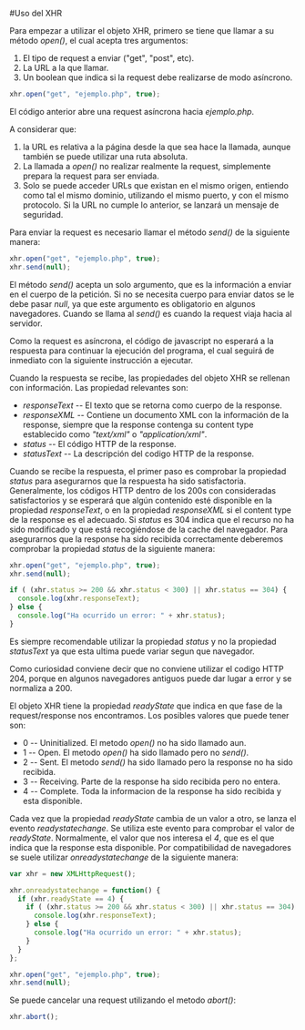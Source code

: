 #Uso del XHR

Para empezar a utilizar el objeto XHR, primero se tiene que llamar a su método _open()_, el cual acepta tres argumentos:

1. El tipo de request a enviar ("get", "post", etc).
2. La URL a la que llamar.
3. Un boolean que indica si la request debe realizarse de modo asíncrono.

```javascript
xhr.open("get", "ejemplo.php", true);
```

El código anterior abre una request asíncrona hacia _ejemplo.php_.

A considerar que:
1. la URL es relativa a la página desde la que sea hace la llamada, aunque también se puede utilizar una ruta absoluta.
2. La llamada a _open()_ no realizar realmente la request, simplemente prepara la request para ser enviada.
3. Solo se puede acceder URLs que existan en el mismo origen, entiendo como tal el mismo dominio, utilizando el mismo puerto, y con el mismo protocolo. Si la URL no cumple lo anterior, se lanzará un mensaje de seguridad.

Para enviar la request es necesario llamar el método _send()_ de la siguiente manera:
```javascript
xhr.open("get", "ejemplo.php", true);
xhr.send(null);
```

El método _send()_ acepta un solo argumento, que es la información a enviar en el cuerpo de la petición. Si no se necesita cuerpo para enviar datos se le debe pasar _null_, ya que este argumento es obligatorio en algunos navegadores. Cuando se llama al _send()_ es cuando la request viaja hacia al servidor.

Como la request es asíncrona, el código de javascript no esperará a la respuesta para continuar la ejecución del programa, el cual seguirá de inmediato con la siguiente instrucción a ejecutar.

Cuando la respuesta se recibe, las propiedades del objeto XHR se rellenan con información. Las propiedad relevantes son:
* _responseText_ -- El texto que se retorna como cuerpo de la response.
* _responseXML_ -- Contiene un documento XML con la información de la response, siempre que la response contenga su content type establecido como _"text/xml"_ o _"application/xml"_.
* _status_ -- El código HTTP de la response.
* _statusText_ -- La descripción del codigo HTTP de la response.

Cuando se recibe la respuesta, el primer paso es comprobar la propiedad _status_ para asegurarnos que la respuesta ha sido satisfactoria. Generalmente, los códigos HTTP dentro de los 200s con consideradas satisfactorios y se esperará que algún contenido esté disponible en la propiedad _responseText_, o en la propiedad _responseXML_ si el content type de la response es el adecuado. Si _status_ es 304 indica que el recurso no ha sido modificado y que está recogiéndose de la cache del navegador.
Para asegurarnos que la response ha sido recibida correctamente deberemos comprobar la propiedad _status_ de la siguiente manera:

```javascript
xhr.open("get", "ejemplo.php", true);
xhr.send(null);

if ( (xhr.status >= 200 && xhr.status < 300) || xhr.status == 304) {
  console.log(xhr.responseText);
} else {
  console.log("Ha ocurrido un error: " + xhr.status);
}
```
Es siempre recomendable utilizar la propiedad _status_ y no la propiedad _statusText_ ya que esta ultima puede variar segun que navegador.

Como curiosidad conviene decir que no conviene utilizar el codigo HTTP 204, porque en algunos navegadores antiguos puede dar lugar a error y se normaliza a 200.

El objeto XHR tiene la propiedad _readyState_ que indica en que fase de la request/response nos encontramos. Los posibles valores que puede tener son:
* 0 -- Uninitialized. El metodo _open()_ no ha sido llamado aun.
* 1 -- Open. El metodo _open()_ ha sido llamado pero no _send()_.
* 2 -- Sent. El metodo _send()_ ha sido llamado pero la response no ha sido recibida.
* 3 -- Receiving. Parte de la response ha sido recibida pero no entera.
* 4 -- Complete. Toda la informacion de la response ha sido recibida y esta disponible.

Cada vez que la propiedad _readyState_ cambia de un valor a otro, se lanza el evento _readystatechange_. Se utiliza este evento para comprobar el valor de _readyState_. Normalmente, el valor que nos interesa el *4*, que es el que indica que la response esta disponible. Por compatibilidad de navegadores se suele utilizar _onreadystatechange_ de la siguiente manera:

```javascript
var xhr = new XMLHttpRequest();

xhr.onreadystatechange = function() {
  if (xhr.readyState == 4) {
    if ( (xhr.status >= 200 && xhr.status < 300) || xhr.status == 304) {
      console.log(xhr.responseText);
    } else {
      console.log("Ha ocurrido un error: " + xhr.status);
    } 
  }
};

xhr.open("get", "ejemplo.php", true);
xhr.send(null);
```

Se puede cancelar una request utilizando el metodo _abort()_:
```javascript
xhr.abort();
```
